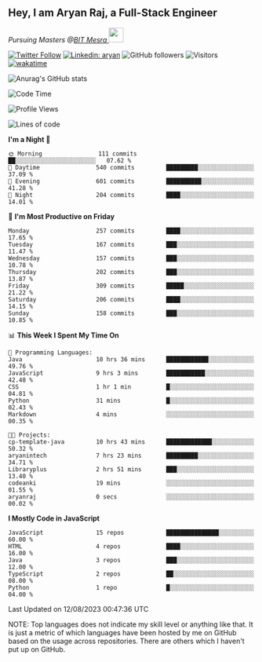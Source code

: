 <h2>Hey, I am Aryan Raj, a Full-Stack Engineer</h2>
<p><em>Pursuing Masters @<a href="https://bitmesra.ac.in/">BIT Mesra
</a><img src="https://media.giphy.com/media/WUlplcMpOCEmTGBtBW/giphy.gif" width="30"> 
</em></p>



[![Twitter Follow](https://img.shields.io/twitter/follow/desikiteretsu_?label=Follow)](https://twitter.com/intent/follow?screen_name=desikiteretsu_)
[![Linkedin: aryan](https://img.shields.io/badge/-aryan-blue?style=flat-square&logo=Linkedin&logoColor=white&link=https://www.linkedin.com/in/aryanraj24/)](https://www.linkedin.com/in/aryanraj24/)
![GitHub followers](https://img.shields.io/github/followers/aryan-139?label=Follow&style=social)
![Visitors](https://api.visitorbadge.io/api/visitors?path=https%3A%2F%2Fgithub.com%2Faryan-139&label=Visitors&countColor=%23263759&style=flat-square)
[![wakatime](https://wakatime.com/badge/user/5446e67c-4821-4850-b367-db5dd1d04c31.svg)](https://wakatime.com/@5446e67c-4821-4850-b367-db5dd1d04c31)

<!--### <img src="https://media.giphy.com/media/VgCDAzcKvsR6OM0uWg/giphy.gif" width="50"> A little more about me...  

```javascript
const aryan = {
    code: ["Javascript","Java", "Python","C++"],
    askMeAbout: ["Web Development", "Technology", "Business", "Social Media"],
    technologies: {
        backEnd: {
            js: ["Node", "Express","FastAPI","Python"],
        },
        databases: ["MongoDB", "MySql", "sqlite"],
        misc: ["Firebase", "php"]
    },
    currentFocus: "Getting into Deep Learning",
    funFact: "There are two ways to write error-free programs; only the third one works"
};
```

<img src="https://media.giphy.com/media/LnQjpWaON8nhr21vNW/giphy.gif" width="60"> <em><b>I love connecting with different people</b> so if you want to say <b>hi, I'll be happy to meet you more!</b> 😊</em>


-->

![Anurag's GitHub stats](https://github-readme-stats.vercel.app/api?username=aryan-139&show_icons=true&theme=dracula)

<!--START_SECTION:waka-->
![Code Time](http://img.shields.io/badge/Code%20Time-84%20hrs%2018%20mins-blue)

![Profile Views](http://img.shields.io/badge/Profile%20Views-0-blue)

![Lines of code](https://img.shields.io/badge/From%20Hello%20World%20I%27ve%20Written-925.2%20thousand%20lines%20of%20code-blue)

**I'm a Night 🦉** 

```text
🌞 Morning                111 commits         ██░░░░░░░░░░░░░░░░░░░░░░░   07.62 % 
🌆 Daytime                540 commits         █████████░░░░░░░░░░░░░░░░   37.09 % 
🌃 Evening                601 commits         ██████████░░░░░░░░░░░░░░░   41.28 % 
🌙 Night                  204 commits         ████░░░░░░░░░░░░░░░░░░░░░   14.01 % 
```
📅 **I'm Most Productive on Friday** 

```text
Monday                   257 commits         ████░░░░░░░░░░░░░░░░░░░░░   17.65 % 
Tuesday                  167 commits         ███░░░░░░░░░░░░░░░░░░░░░░   11.47 % 
Wednesday                157 commits         ███░░░░░░░░░░░░░░░░░░░░░░   10.78 % 
Thursday                 202 commits         ███░░░░░░░░░░░░░░░░░░░░░░   13.87 % 
Friday                   309 commits         █████░░░░░░░░░░░░░░░░░░░░   21.22 % 
Saturday                 206 commits         ████░░░░░░░░░░░░░░░░░░░░░   14.15 % 
Sunday                   158 commits         ███░░░░░░░░░░░░░░░░░░░░░░   10.85 % 
```


📊 **This Week I Spent My Time On** 

```text
💬 Programming Languages: 
Java                     10 hrs 36 mins      ████████████░░░░░░░░░░░░░   49.76 % 
JavaScript               9 hrs 3 mins        ███████████░░░░░░░░░░░░░░   42.48 % 
CSS                      1 hr 1 min          █░░░░░░░░░░░░░░░░░░░░░░░░   04.81 % 
Python                   31 mins             █░░░░░░░░░░░░░░░░░░░░░░░░   02.43 % 
Markdown                 4 mins              ░░░░░░░░░░░░░░░░░░░░░░░░░   00.35 % 

🐱‍💻 Projects: 
cp-template-java         10 hrs 43 mins      █████████████░░░░░░░░░░░░   50.32 % 
aryanintech              7 hrs 23 mins       █████████░░░░░░░░░░░░░░░░   34.71 % 
Libraryplus              2 hrs 51 mins       ███░░░░░░░░░░░░░░░░░░░░░░   13.40 % 
codeanki                 19 mins             ░░░░░░░░░░░░░░░░░░░░░░░░░   01.55 % 
aryanraj                 0 secs              ░░░░░░░░░░░░░░░░░░░░░░░░░   00.02 % 
```

**I Mostly Code in JavaScript** 

```text
JavaScript               15 repos            ███████████████░░░░░░░░░░   60.00 % 
HTML                     4 repos             ████░░░░░░░░░░░░░░░░░░░░░   16.00 % 
Java                     3 repos             ███░░░░░░░░░░░░░░░░░░░░░░   12.00 % 
TypeScript               2 repos             ██░░░░░░░░░░░░░░░░░░░░░░░   08.00 % 
Python                   1 repo              █░░░░░░░░░░░░░░░░░░░░░░░░   04.00 % 
```




 Last Updated on 12/08/2023 00:47:36 UTC
<!--END_SECTION:waka-->


NOTE: Top languages does not indicate my skill level or anything like that. It is just a metric of which languages have been hosted by me on GitHub based on the usage across repositories. There are others which I haven't put up on GitHub.
